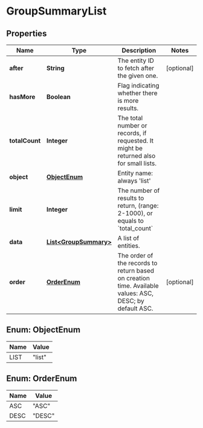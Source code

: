 
# GroupSummaryList

## Properties
Name | Type | Description | Notes
------------ | ------------- | ------------- | -------------
**after** | **String** | The entity ID to fetch after the given one. |  [optional]
**hasMore** | **Boolean** | Flag indicating whether there is more results. | 
**totalCount** | **Integer** | The total number or records, if requested. It might be returned also for small lists. | 
**object** | [**ObjectEnum**](#ObjectEnum) | Entity name: always &#39;list&#39; | 
**limit** | **Integer** | The number of results to return, (range: 2-1000), or equals to &#x60;total_count&#x60; | 
**data** | [**List&lt;GroupSummary&gt;**](GroupSummary.md) | A list of entities. | 
**order** | [**OrderEnum**](#OrderEnum) | The order of the records to return based on creation time. Available values: ASC, DESC; by default ASC. |  [optional]


<a name="ObjectEnum"></a>
## Enum: ObjectEnum
Name | Value
---- | -----
LIST | &quot;list&quot;


<a name="OrderEnum"></a>
## Enum: OrderEnum
Name | Value
---- | -----
ASC | &quot;ASC&quot;
DESC | &quot;DESC&quot;



